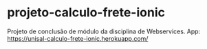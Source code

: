 # projeto-calculo-frete-ionic
Projeto de conclusão de módulo da disciplina de Webservices.
App: https://unisal-calculo-frete-ionic.herokuapp.com/
